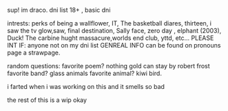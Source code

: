 sup! im draco. 
dni list 
18+ , basic dni

intrests:
perks of being a wallflower, IT, The basketball diares, thirteen, i saw the tv glow,saw, final destination, Sally face, zero day , elphant (2003), Duck! The carbine hught massacure,worlds end club, yttd, etc...
PLEASE INT IF:
anyone not on my dni list
GENREAL INFO 
can be found on pronouns page a strawpage. 

random questions:
favorite poem? nothing gold can stay by  robert frost
favorite band? glass animals 
favorite animal? kiwi bird.

i farted when i was working on this and it smells so bad 





the rest of this is a wip okay
